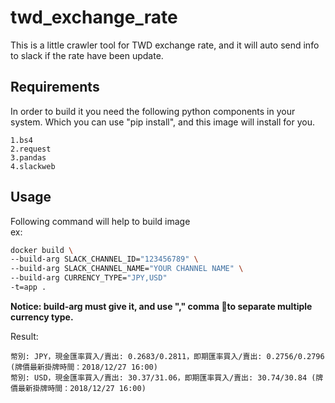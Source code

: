 # twd_exchange_rate
This is a little crawler tool for TWD exchange rate, and it will auto send info to slack if the rate have been update.

## Requirements
In order to build it you need the following python components in your system.
Which you can use "pip install", and this image will install for you.

```text
1.bs4 
2.request
3.pandas
4.slackweb
```

## Usage

Following command will help to build image  <br /> 
ex:
```bash
docker build \
--build-arg SLACK_CHANNEL_ID="123456789" \
--build-arg SLACK_CHANNEL_NAME="YOUR CHANNEL NAME" \
--build-arg CURRENCY_TYPE="JPY,USD"
-t=app .
```
**Notice: build-arg must give it, and use "," comma to separate multiple currency type.**
<br />
  
Result: 
```text
幣別: JPY，現金匯率買入/賣出: 0.2683/0.2811，即期匯率買入/賣出: 0.2756/0.2796 (牌價最新掛牌時間：2018/12/27 16:00)
幣別: USD，現金匯率買入/賣出: 30.37/31.06，即期匯率買入/賣出: 30.74/30.84 (牌價最新掛牌時間：2018/12/27 16:00)
```
